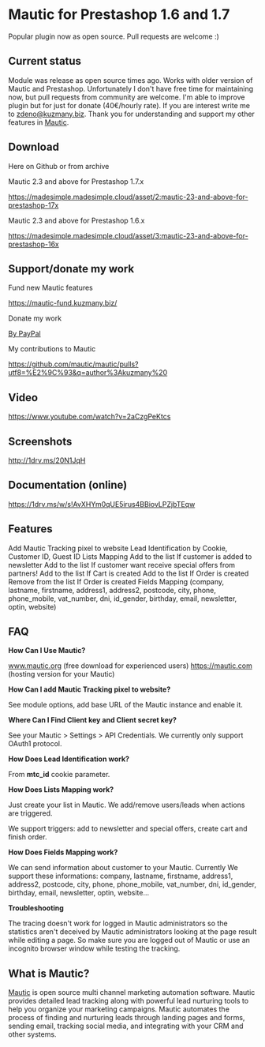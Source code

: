 Mautic for Prestashop 1.6 and 1.7
=====================
Popular plugin now as open source. 
Pull requests are welcome :)

Current status
-----
Module was release as open source times ago. Works with older version of Mautic and Prestashop. 
Unfortunately I don't have free time for maintaining now, but pull requests from community are welcome. 
I'm able to improve plugin but for just for donate (40€/hourly rate). If you are interest write me to zdeno@kuzmany.biz.
Thank you for understanding and support my other features in [Mautic](https://github.com/mautic/mautic/pulls?utf8=%E2%9C%93&q=author%3Akuzmany).

Download
-----
Here on Github or from archive

Mautic 2.3 and above for Prestashop 1.7.x

https://madesimple.madesimple.cloud/asset/2:mautic-23-and-above-for-prestashop-17x

Mautic 2.3 and above for Prestashop 1.6.x

https://madesimple.madesimple.cloud/asset/3:mautic-23-and-above-for-prestashop-16x

Support/donate my work
-----

Fund new Mautic features

https://mautic-fund.kuzmany.biz/

Donate my work

[By PayPal](https://www.paypal.com/cgi-bin/webscr?cmd=_donations&business=MRQZT5MB8DJLC&lc=SK&item_name=Zdeno%20Kuzmany%20%2f%20Mautic%20contributor&currency_code=EUR&bn=PP%2dDonationsBF%3abtn_donate_SM%2egif%3aNonHosted)

My contributions to Mautic

https://github.com/mautic/mautic/pulls?utf8=%E2%9C%93&q=author%3Akuzmany%20

Video
-----

https://www.youtube.com/watch?v=2aCzgPeKtcs 

Screenshots
-----------

http://1drv.ms/20N1JqH

Documentation (online)
----------------------

https://1drv.ms/w/s!AvXHYm0qUE5irus4BBiovLPZjbTEqw

Features
--------

Add Mautic Tracking pixel to website
Lead Identification by Cookie, Customer ID, Guest ID
Lists Mapping
Add to the list If customer is added to newsletter
Add to the list If customer want receive special offers from partners!
Add to the list If Cart is created
Add to the list If Order is created
Remove from the list If Order is created
Fields Mapping (company, lastname, firstname, address1, address2, postcode, city, phone, phone_mobile, vat_number, dni, id_gender, birthday, email, newsletter, optin, website)


FAQ
---

**How Can I Use Mautic?**

www.mautic.org (free download for experienced users)
https://mautic.com (hosting version for your Mautic)


**How Can I add Mautic Tracking pixel to website?**

See module options, add base URL of the Mautic instance and enable it.

**Where Can I Find Client key and Client secret key?**

See your Mautic > Settings > API Credentials. 
We currently only support OAuth1 protocol.

**How Does Lead Identification work?**

From **mtc_id** cookie parameter.

**How Does Lists Mapping work?**

Just create your list in Mautic. We add/remove users/leads when actions are triggered.

We support triggers: add to newsletter and special offers, create cart and finish order.

**How Does Fields Mapping work?**

We can send information about customer to your Mautic. Currently We support these informations: company, lastname, firstname, address1, address2, postcode, city, phone, phone_mobile, vat_number, dni, id_gender, birthday, email, newsletter, optin, website…

**Troubleshooting**

The tracing doesn't work for logged in Mautic administrators so the statistics aren't deceived by Mautic administrators looking at the page result while editing a page. So make sure you are logged out of Mautic or use an incognito browser window while testing the tracking.

What  is Mautic?
------------------------

[Mautic](https://www.mautic.org/) is open source multi channel marketing automation software. Mautic provides detailed lead tracking along with powerful lead nurturing tools to help you organize your marketing campaigns. Mautic automates the process of finding and nurturing leads through landing pages and forms, sending email, tracking social media, and integrating with your CRM and other systems.
